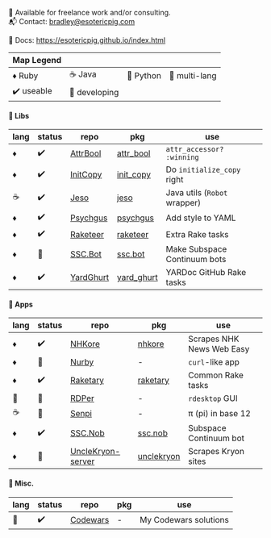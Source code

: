 :necktie: Available for freelance work and/or consulting.  
:mailbox_with_mail: Contact: bradley@esotericpig.com  

:scroll: Docs: https://esotericpig.github.io/index.html

| Map Legend | | | |
| --- | --- | --- | --- |
|:diamonds: Ruby | :coffee: Java | :snake: Python | :rainbow: multi-lang |
| :heavy_check_mark: useable | :hammer: developing | | |

#### :bento: Libs
| lang | status | repo | pkg | use |
| --- | --- | --- | --- | --- |
| :diamonds: | :heavy_check_mark: | [AttrBool](https://github.com/esotericpig/attr_bool) | [attr_bool](https://rubygems.org/gems/attr_bool) | `attr_accessor? :winning` |
| :diamonds: | :heavy_check_mark: | [InitCopy](https://github.com/esotericpig/init_copy) | [init_copy](https://rubygems.org/gems/init_copy) | Do `initialize_copy` right |
| :coffee: | :heavy_check_mark: | [Jeso](https://github.com/esotericpig/jeso) | [jeso](https://github.com/esotericpig/jeso/packages/) |  Java utils (`Robot` wrapper) |
| :diamonds: | :heavy_check_mark: | [Psychgus](https://github.com/esotericpig/psychgus) | [psychgus](https://rubygems.org/gems/psychgus) | Add style to YAML |
| :diamonds: | :heavy_check_mark: | [Raketeer](https://github.com/esotericpig/raketeer) | [raketeer](https://rubygems.org/gems/raketeer) | Extra Rake tasks |
| :diamonds: | :hammer: | [SSC.Bot](https://github.com/esotericpig/ssc.bot) | [ssc.bot](https://rubygems.org/gems/ssc.bot) | Make Subspace Continuum bots |
| :diamonds: | :heavy_check_mark: | [YardGhurt](https://github.com/esotericpig/yard_ghurt) | [yard_ghurt](https://rubygems.org/gems/yard_ghurt) | YARDoc GitHub Rake tasks |

#### :honey_pot: Apps
| lang | status | repo | pkg | use |
| --- | --- | --- | --- | --- |
| :diamonds: | :heavy_check_mark: | [NHKore](https://github.com/esotericpig/nhkore) | [nhkore](https://rubygems.org/gems/nhkore) | Scrapes NHK News Web Easy |
| :diamonds: | :hammer: | [Nurby](https://github.com/esotericpig/nurby) | - | `curl`-like app |
| :diamonds: | :heavy_check_mark: | [Raketary](https://github.com/esotericpig/raketary) | [raketary](https://rubygems.org/gems/raketary) | Common Rake tasks |
| :snake: | :hammer: | [RDPer](https://github.com/esotericpig/rdper) | - | `rdesktop` GUI |
| :coffee: | :hammer: | [Senpi](https://github.com/esotericpig/senpi) | - | π (pi) in base 12 |
| :diamonds: | :heavy_check_mark: | [SSC.Nob](https://github.com/esotericpig/ssc.nob) | [ssc.nob](https://rubygems.org/gems/ssc.nob) | Subspace Continuum bot |
| :diamonds: | :hammer: | [UncleKryon-server](https://github.com/esotericpig/UncleKryon-server) | [unclekryon](https://rubygems.org/gems/unclekryon) | Scrapes Kryon sites |

#### :tanabata_tree: Misc.

| lang | status | repo | pkg | use |
| --- | --- | --- | --- | --- |
| :rainbow: | :heavy_check_mark: | [Codewars](https://github.com/esotericpig/codewars) | - | My Codewars solutions |
